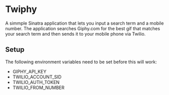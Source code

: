 
Twiphy
=============

A simmple Sinatra application that lets you input a search term and a mobile number. The application searches Giphy.com for the best gif that matches your search term and then sends it to your mobile phone via Twilio.

Setup
-------

The following environment variables need to be set before this will work:

* GIPHY_API_KEY
* TWILIO_ACCOUNT_SID
* TWILIO_AUTH_TOKEN
* TWILIO_FROM_NUMBER
